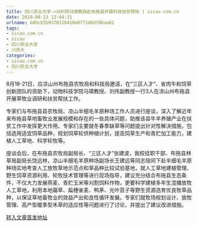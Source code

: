 ```yaml
---
title: 四川农业大学->动科院马啸教授赴布拖县开展科技扶贫帮扶 | sicau.com.cn
date: 2019-08-23 12:44:21
urlname: b80cb5b9370120410e07f1d8df8baa62
tags: 
- sicau.com.cn
- sicau
- 四川农业大学
- 川农大
categories:
- sicau.com.cn
- 四川农业大学
---
```



8月18-21日，应凉山州布拖县农牧局和科技局邀请，在“三区人才”、省肉牛和饲草创新团队的资助下，动物科技学院马啸教授、刘伟副教授一行3人在凉山州布拖县开展草牧业调研和扶贫帮扶工作。

专家们与布拖县县农牧局、凉山半细毛羊原种场工作人员进行座谈，深入了解近年来布拖县草地畜牧业发展规模和存在的一些具体问题，助推该县牛羊养殖产业在扶贫工作中发挥更大作用。专家们主要就冬春季缺草等问题提出针对性解决措施，包括选用适宜饲草品种，规划饲草轮供种植计划，提高饲草生产和青贮加工能力，建植人工草地、科学轮牧等。

座谈会后，在布拖县农牧局副局长、“三区人才”张建波，我校挂职干部、布拖县林草局副局长饶远林，凉山半细毛羊原种场副场长王建远等同志陪同下赴半细毛羊原种场实地考查人工放牧草地示范点和草品种比较试验基地，就人工草地建植管理、野生饲草资源利用、轮牧技术管理等进行现场指导，建议充分结合布拖县生态条件，不仅大力发展燕麦、青贮玉米等刈割饲料作物，更要科学建植多年生混播放牧人工草地，利用本地虉草、扁穗雀麦、鸭茅、光叶苕子等野生资源选育优良牧草品种，以保证草地畜牧业的效益产出和良性循环发展。专家们就牧场规划设计、放牧管理、高产型暖季型禾草的适应性等问题进行了讨论，并提出了建议改进措施。





[转入文章首发地址](https://news.sicau.edu.cn/info/1078/52880.htm)